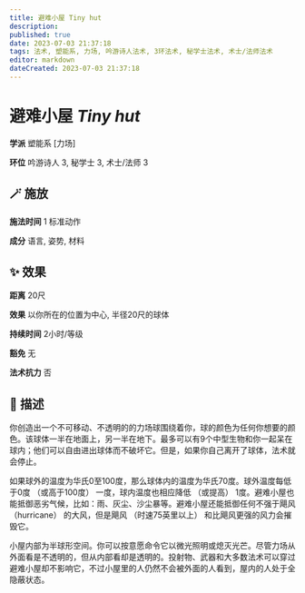 ```yaml
---
title: 避难小屋 Tiny hut
description: 
published: true
date: 2023-07-03 21:37:18
tags: 法术, 塑能系, 力场, 吟游诗人法术, 3环法术, 秘学士法术, 术士/法师法术
editor: markdown
dateCreated: 2023-07-03 21:37:18
---
```


# **避难小屋** *Tiny hut*

**学派** 塑能系 \[力场\] 

**环位** 吟游诗人 3, 秘学士 3, 术士/法师 3

## 🪄 施放

**施法时间** 1 标准动作

**成分** 语言, 姿势, 材料

## ✨ 效果  

**距离** 20尺 

**效果** 以你所在的位置为中心, 半径20尺的球体 

**持续时间** 2小时/等级 

**豁免** 无

**法术抗力** 否

## 📖 描述

你创造出一个不可移动、不透明的的力场球围绕着你，球的颜色为任何你想要的颜色。该球体一半在地面上，另一半在地下。最多可以有9个中型生物和你一起呆在球内；他们可以自由进出球体而不破坏它。但是，如果你自己离开了球体，法术就会停止。

如果球外的温度为华氏0至100度，那么球体内的温度为华氏70度。球外温度每低于0度 （或高于100度） 一度，球内温度也相应降低 （或提高） 1度。避难小屋也能抵御恶劣气候，比如：雨、灰尘、沙尘暴等。避难小屋还能抵御任何不强于飓风 （hurricane） 的大风，但是飓风 （时速75英里以上） 和比飓风更强的风力会摧毁它。

小屋内部为半球形空间。你可以按意愿命令它以微光照明或熄灭光芒。尽管力场从外面看是不透明的，但从内部看却是透明的。投射物、武器和大多数法术可以穿过避难小屋却不影响它，不过小屋里的人仍然不会被外面的人看到，屋内的人处于全隐蔽状态。
    
